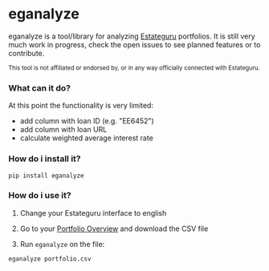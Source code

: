 # eganalyze

eganalyze is a tool/library for analyzing [Estateguru](https://estateguru.co/) portfolios. It is still very much work in progress, check the open issues to see planned features or to contribute. 

<sub>This tool is not affiliated or endorsed by, or in any way officially connected with Estateguru.</sub>

### What can it do?

At this point the functionality is very limited:

* add column with loan ID (e.g. "EE6452")
* add column with loan URL
* calculate weighted average interest rate

### How do i install it?

```
pip install eganalyze
```

### How do i use it?

1. Change your Estateguru interface to english

2. Go to your [Portfolio Overview](https://estateguru.co/portal/portfolio/details) and download the CSV file

3. Run `eganalyze` on the file:

````console
eganalyze portfolio.csv

````